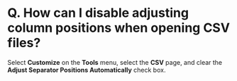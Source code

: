 # Q. How can I disable adjusting column positions when opening CSV files?

Select **Customize** on the **Tools** menu, select the **CSV** page, and clear the **Adjust Separator Positions Automatically** check box.
